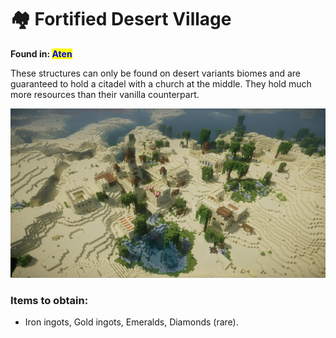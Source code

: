 # 🏘️ Fortified Desert Village

**Found in:&#x20;**<mark style="color:blue;">**Aten**</mark>

These structures can only be found on desert variants biomes and are guaranteed to hold a citadel with a church at the middle. They hold much more resources than their vanilla counterpart.

![](<../../../.gitbook/assets/image (227).png>)

### Items to obtain:

* Iron ingots, Gold ingots, Emeralds, Diamonds (rare).
